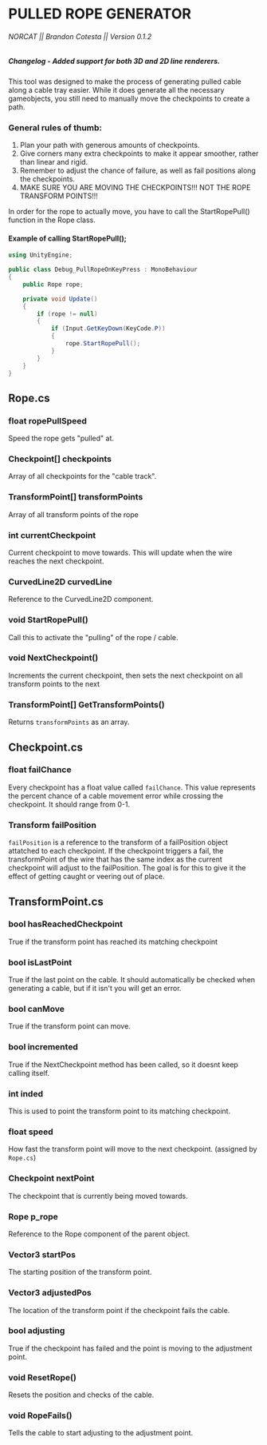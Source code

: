 # PULLED ROPE GENERATOR 

###### NORCAT || Brandon Cotesta || Version 0.1.2

##### Changelog - Added support for both 3D and 2D line renderers.

This tool was designed to make the process of generating pulled cable along a cable tray easier.
While it does generate all the necessary gameobjects, you still need to manually move the checkpoints to create a path.

### General rules of thumb:
1) Plan your path with generous amounts of checkpoints.
2) Give corners many extra checkpoints to make it appear smoother, rather than linear and rigid.
3) Remember to adjust the chance of failure, as well as fail positions along the checkpoints.
4) MAKE SURE YOU ARE MOVING THE CHECKPOINTS!!! NOT THE ROPE TRANSFORM POINTS!!!

In order for the rope to actually move, you have to call the StartRopePull() function in the Rope class.

#### Example of calling StartRopePull();
```c#
using UnityEngine;

public class Debug_PullRopeOnKeyPress : MonoBehaviour
{
    public Rope rope;

    private void Update()
    {
        if (rope != null)
        {
            if (Input.GetKeyDown(KeyCode.P))
            {
                rope.StartRopePull();
            }
        }
    }
}
```
## Rope.cs

### float ropePullSpeed
Speed the rope gets "pulled" at.

### Checkpoint[] checkpoints 
Array of all checkpoints for the "cable track".

### TransformPoint[] transformPoints
Array of all transform points of the rope

### int currentCheckpoint
Current checkpoint to move towards. This will update when the wire reaches the next checkpoint.

### CurvedLine2D curvedLine
Reference to the CurvedLine2D component.

### void StartRopePull()
Call this to activate the "pulling" of the rope / cable.

### void NextCheckpoint()
Increments the current checkpoint, then sets the next checkpoint on all transform points to the next

### TransformPoint[] GetTransformPoints()
Returns `transformPoints` as an array.

## Checkpoint.cs

### float failChance
Every checkpoint has a float value called `failChance`. This value represents the percent chance of a cable movement error while crossing the checkpoint. It should range from 0-1.

### Transform failPosition
`failPosition` is a reference to the transform of a failPosition object attatched to each checkpoint. If the checkpoint triggers a fail, the transformPoint of the wire that has the same index as the current checkpoint will adjust to the failPosition. The goal is for this to give it the effect of getting caught or veering out of place.

## TransformPoint.cs

### bool hasReachedCheckpoint
True if the transform point has reached its matching checkpoint

### bool isLastPoint
True if the last point on the cable. It should automatically be checked when generating a cable, but if it isn't you will get an error.

### bool canMove
True if the transform point can move.

### bool incremented
True if the NextCheckpoint method has been called, so it doesnt keep calling itself.

### int inded
This is used to point the transform point to its matching checkpoint.

### float speed
How fast the transform point will move to the next checkpoint. (assigned by `Rope.cs`)

### Checkpoint nextPoint
The checkpoint that is currently being moved towards.

### Rope p_rope
Reference to the Rope component of the parent object.

### Vector3 startPos
The starting position of the transform point.

### Vector3 adjustedPos
The location of the transform point if the checkpoint fails the cable.
    
### bool adjusting
True if the checkpoint has failed and the point is moving to the adjustment point.

### void ResetRope()
Resets the position and checks of the cable.

### void RopeFails()
Tells the cable to start adjusting to the adjustment point. 
